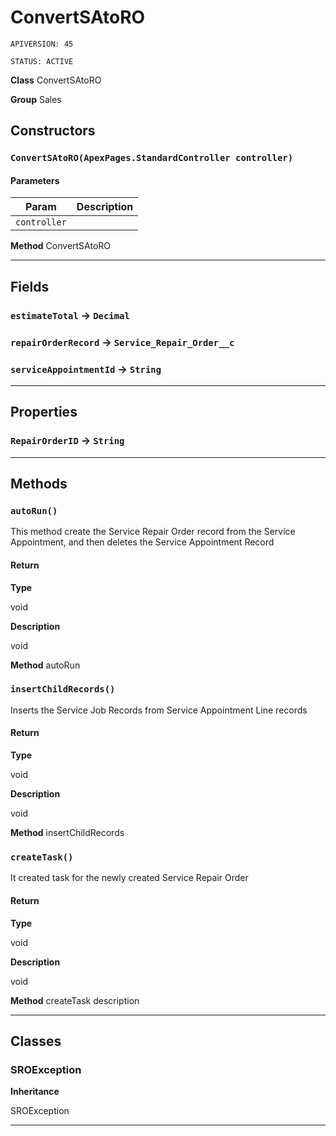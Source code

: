 # ConvertSAtoRO

`APIVERSION: 45`

`STATUS: ACTIVE`



**Class** ConvertSAtoRO


**Group** Sales

## Constructors
### `ConvertSAtoRO(ApexPages.StandardController controller)`
#### Parameters

|Param|Description|
|---|---|
|`controller`||


**Method** ConvertSAtoRO

---
## Fields

### `estimateTotal` → `Decimal`


### `repairOrderRecord` → `Service_Repair_Order__c`


### `serviceAppointmentId` → `String`


---
## Properties

### `RepairOrderID` → `String`


---
## Methods
### `autoRun()`

This method create the Service Repair Order record from the Service Appointment, and then deletes the Service Appointment Record

#### Return

**Type**

void

**Description**

void


**Method** autoRun

### `insertChildRecords()`

Inserts the Service Job Records from  Service Appointment Line records

#### Return

**Type**

void

**Description**

void


**Method** insertChildRecords

### `createTask()`

It created task for the newly created Service Repair Order

#### Return

**Type**

void

**Description**

void


**Method** createTask description

---
## Classes
### SROException

**Inheritance**

SROException


---
